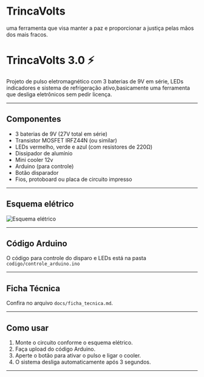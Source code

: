 # TrincaVolts
uma ferramenta que visa manter a paz e proporcionar a justiça pelas mãos dos mais fracos.
# TrincaVolts 3.0 ⚡️

Projeto de pulso eletromagnético com 3 baterias de 9V em série, LEDs indicadores e sistema de refrigeração ativo,basicamente uma ferramenta que desliga eletrônicos sem pedir licença.

---

## Componentes

- 3 baterias de 9V (27V total em série)
- Transistor MOSFET IRFZ44N (ou similar)
- LEDs vermelho, verde e azul (com resistores de 220Ω)
- Dissipador de alumínio 
- Mini cooler 12v
- Arduino (para controle)
- Botão disparador
- Fios, protoboard ou placa de circuito impresso

---

## Esquema elétrico

<!-- Substitua pelo caminho da imagem do esquema -->

![Esquema elétrico](./esquemas/esquema_eletrico.png)

---

## Código Arduino

O código para controle do disparo e LEDs está na pasta `codigo/controle_arduino.ino`

---

## Ficha Técnica

Confira no arquivo `docs/ficha_tecnica.md`.

---

## Como usar

1. Monte o circuito conforme o esquema elétrico.
2. Faça upload do código Arduino.
3. Aperte o botão para ativar o pulso e ligar o cooler.
4. O sistema desliga automaticamente após 3 segundos.

---
